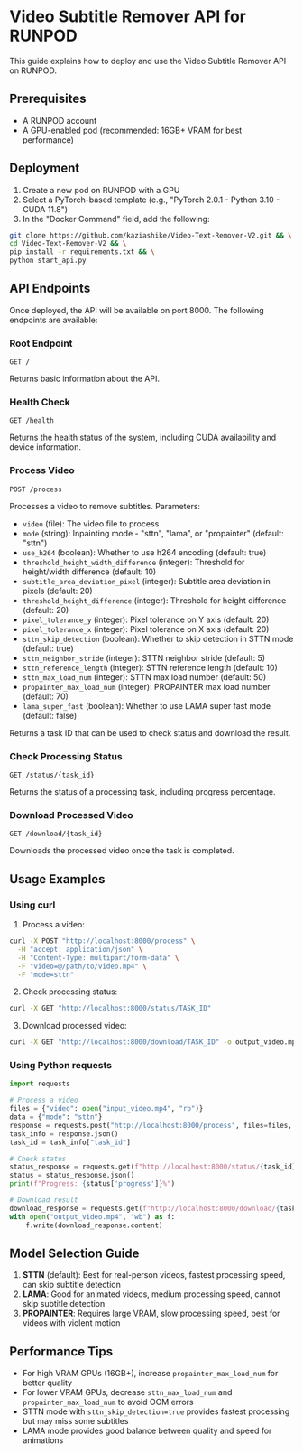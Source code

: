 # Video Subtitle Remover API for RUNPOD

This guide explains how to deploy and use the Video Subtitle Remover API on RUNPOD.

## Prerequisites

- A RUNPOD account
- A GPU-enabled pod (recommended: 16GB+ VRAM for best performance)

## Deployment

1. Create a new pod on RUNPOD with a GPU
2. Select a PyTorch-based template (e.g., "PyTorch 2.0.1 - Python 3.10 - CUDA 11.8")
3. In the "Docker Command" field, add the following:

```bash
git clone https://github.com/kaziashike/Video-Text-Remover-V2.git && \
cd Video-Text-Remover-V2 && \
pip install -r requirements.txt && \
python start_api.py
```

## API Endpoints

Once deployed, the API will be available on port 8000. The following endpoints are available:

### Root Endpoint
```
GET /
```
Returns basic information about the API.

### Health Check
```
GET /health
```
Returns the health status of the system, including CUDA availability and device information.

### Process Video
```
POST /process
```
Processes a video to remove subtitles. Parameters:

- `video` (file): The video file to process
- `mode` (string): Inpainting mode - "sttn", "lama", or "propainter" (default: "sttn")
- `use_h264` (boolean): Whether to use h264 encoding (default: true)
- `threshold_height_width_difference` (integer): Threshold for height/width difference (default: 10)
- `subtitle_area_deviation_pixel` (integer): Subtitle area deviation in pixels (default: 20)
- `threshold_height_difference` (integer): Threshold for height difference (default: 20)
- `pixel_tolerance_y` (integer): Pixel tolerance on Y axis (default: 20)
- `pixel_tolerance_x` (integer): Pixel tolerance on X axis (default: 20)
- `sttn_skip_detection` (boolean): Whether to skip detection in STTN mode (default: true)
- `sttn_neighbor_stride` (integer): STTN neighbor stride (default: 5)
- `sttn_reference_length` (integer): STTN reference length (default: 10)
- `sttn_max_load_num` (integer): STTN max load number (default: 50)
- `propainter_max_load_num` (integer): PROPAINTER max load number (default: 70)
- `lama_super_fast` (boolean): Whether to use LAMA super fast mode (default: false)

Returns a task ID that can be used to check status and download the result.

### Check Processing Status
```
GET /status/{task_id}
```
Returns the status of a processing task, including progress percentage.

### Download Processed Video
```
GET /download/{task_id}
```
Downloads the processed video once the task is completed.

## Usage Examples

### Using curl

1. Process a video:
```bash
curl -X POST "http://localhost:8000/process" \
  -H "accept: application/json" \
  -H "Content-Type: multipart/form-data" \
  -F "video=@/path/to/video.mp4" \
  -F "mode=sttn"
```

2. Check processing status:
```bash
curl -X GET "http://localhost:8000/status/TASK_ID"
```

3. Download processed video:
```bash
curl -X GET "http://localhost:8000/download/TASK_ID" -o output_video.mp4
```

### Using Python requests

```python
import requests

# Process a video
files = {"video": open("input_video.mp4", "rb")}
data = {"mode": "sttn"}
response = requests.post("http://localhost:8000/process", files=files, data=data)
task_info = response.json()
task_id = task_info["task_id"]

# Check status
status_response = requests.get(f"http://localhost:8000/status/{task_id}")
status = status_response.json()
print(f"Progress: {status['progress']}%")

# Download result
download_response = requests.get(f"http://localhost:8000/download/{task_id}")
with open("output_video.mp4", "wb") as f:
    f.write(download_response.content)
```

## Model Selection Guide

1. **STTN** (default): Best for real-person videos, fastest processing speed, can skip subtitle detection
2. **LAMA**: Good for animated videos, medium processing speed, cannot skip subtitle detection
3. **PROPAINTER**: Requires large VRAM, slow processing speed, best for videos with violent motion

## Performance Tips

- For high VRAM GPUs (16GB+), increase `propainter_max_load_num` for better quality
- For lower VRAM GPUs, decrease `sttn_max_load_num` and `propainter_max_load_num` to avoid OOM errors
- STTN mode with `sttn_skip_detection=true` provides fastest processing but may miss some subtitles
- LAMA mode provides good balance between quality and speed for animations
